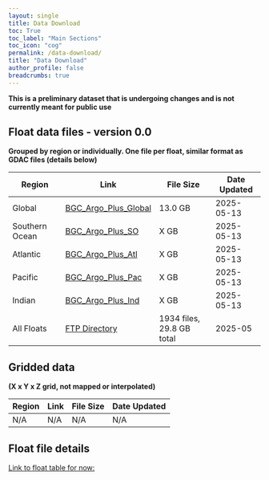 ```yaml
---
layout: single
title: Data Download
toc: True
toc_label: "Main Sections"
toc_icon: "cog"
permalink: /data-download/
title: "Data Download"
author_profile: false
breadcrumbs: true
---
```


**This is a preliminary dataset that is undergoing changes and is not currently meant for public use**

## Float data files - version 0.0
**Grouped by region or individually. One file per float, similar format as GDAC files (details below)**

Region | Link | File Size | Date Updated
--- | --- | --- | --- 
Global | [BGC_Argo_Plus_Global](https://ftp.soest.hawaii.edu/bgc_argo_plus/BGC_Argo_Plus_Global.tgz) | 13.0 GB | 2025-05-13
Southern Ocean | [BGC_Argo_Plus_SO](https://ftp.soest.hawaii.edu/bgc_argo_plus/Basins/BGC_Argo_Plus_SO.tgz) | X GB | 2025-05-13
Atlantic | [BGC_Argo_Plus_Atl](https://ftp.soest.hawaii.edu/bgc_argo_plus/Basins/BGC_Argo_Plus_Atl.tgz) | X GB | 2025-05-13
Pacific | [BGC_Argo_Plus_Pac](https://ftp.soest.hawaii.edu/bgc_argo_plus/Basins/BGC_Argo_Plus_Pac.tgz) | X GB | 2025-05-13
Indian | [BGC_Argo_Plus_Ind](https://ftp.soest.hawaii.edu/bgc_argo_plus/Basins/BGC_Argo_Plus_Ind.tgz) | X GB | 2025-05-13
All Floats | [FTP Directory](https://ftp.soest.hawaii.edu/bgc_argo_plus/Individual_Floats) | 1934 files, 29.8 GB total | 2025-05

## Gridded data 
**(X x Y x Z grid, not mapped or interpolated)**

Region | Link | File Size | Date Updated
--- | --- | --- | --- 
N/A | N/A | N/A | N/A

## Float file details
[Link to float table for now:](https://www.bgc-argo-plus.info/float_table/)
